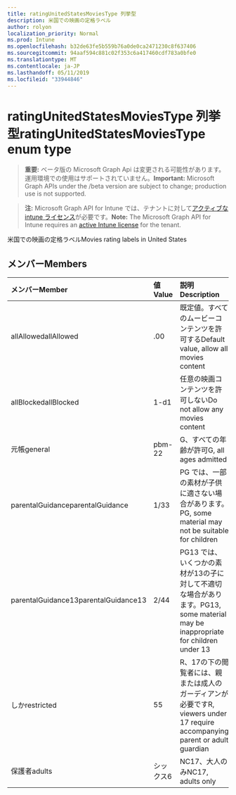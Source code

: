 ```yaml
---
title: ratingUnitedStatesMoviesType 列挙型
description: 米国での映画の定格ラベル
author: rolyon
localization_priority: Normal
ms.prod: Intune
ms.openlocfilehash: b32de63fe5b559b76a0de0ca2471230c8f637406
ms.sourcegitcommit: 94aaf594c881c02f353c6a417460cdf783a0bfe0
ms.translationtype: MT
ms.contentlocale: ja-JP
ms.lasthandoff: 05/11/2019
ms.locfileid: "33944846"
---
```

# <a name="ratingunitedstatesmoviestype-enum-type"></a><span data-ttu-id="faaad-103">ratingUnitedStatesMoviesType 列挙型</span><span class="sxs-lookup"><span data-stu-id="faaad-103">ratingUnitedStatesMoviesType enum type</span></span>

> <span data-ttu-id="faaad-104">**重要:** ベータ版の Microsoft Graph Api は変更される可能性があります。運用環境での使用はサポートされていません。</span><span class="sxs-lookup"><span data-stu-id="faaad-104">**Important:** Microsoft Graph APIs under the /beta version are subject to change; production use is not supported.</span></span>

> <span data-ttu-id="faaad-105">**注:** Microsoft Graph API for Intune では、テナントに対して[アクティブな intune ライセンス](https://go.microsoft.com/fwlink/?linkid=839381)が必要です。</span><span class="sxs-lookup"><span data-stu-id="faaad-105">**Note:** The Microsoft Graph API for Intune requires an [active Intune license](https://go.microsoft.com/fwlink/?linkid=839381) for the tenant.</span></span>

<span data-ttu-id="faaad-106">米国での映画の定格ラベル</span><span class="sxs-lookup"><span data-stu-id="faaad-106">Movies rating labels in United States</span></span>

## <a name="members"></a><span data-ttu-id="faaad-107">メンバー</span><span class="sxs-lookup"><span data-stu-id="faaad-107">Members</span></span>
|<span data-ttu-id="faaad-108">メンバー</span><span class="sxs-lookup"><span data-stu-id="faaad-108">Member</span></span>|<span data-ttu-id="faaad-109">値</span><span class="sxs-lookup"><span data-stu-id="faaad-109">Value</span></span>|<span data-ttu-id="faaad-110">説明</span><span class="sxs-lookup"><span data-stu-id="faaad-110">Description</span></span>|
|:---|:---|:---|
|<span data-ttu-id="faaad-111">allAllowed</span><span class="sxs-lookup"><span data-stu-id="faaad-111">allAllowed</span></span>|<span data-ttu-id="faaad-112">.0</span><span class="sxs-lookup"><span data-stu-id="faaad-112">0</span></span>|<span data-ttu-id="faaad-113">既定値。すべてのムービーコンテンツを許可する</span><span class="sxs-lookup"><span data-stu-id="faaad-113">Default value, allow all movies content</span></span>|
|<span data-ttu-id="faaad-114">allBlocked</span><span class="sxs-lookup"><span data-stu-id="faaad-114">allBlocked</span></span>|<span data-ttu-id="faaad-115">1-d</span><span class="sxs-lookup"><span data-stu-id="faaad-115">1</span></span>|<span data-ttu-id="faaad-116">任意の映画コンテンツを許可しない</span><span class="sxs-lookup"><span data-stu-id="faaad-116">Do not allow any movies content</span></span>|
|<span data-ttu-id="faaad-117">元帳</span><span class="sxs-lookup"><span data-stu-id="faaad-117">general</span></span>|<span data-ttu-id="faaad-118">pbm-2</span><span class="sxs-lookup"><span data-stu-id="faaad-118">2</span></span>|<span data-ttu-id="faaad-119">G、すべての年齢が許可</span><span class="sxs-lookup"><span data-stu-id="faaad-119">G, all ages admitted</span></span>|
|<span data-ttu-id="faaad-120">parentalGuidance</span><span class="sxs-lookup"><span data-stu-id="faaad-120">parentalGuidance</span></span>|<span data-ttu-id="faaad-121">1/3</span><span class="sxs-lookup"><span data-stu-id="faaad-121">3</span></span>|<span data-ttu-id="faaad-122">PG では、一部の素材が子供に適さない場合があります。</span><span class="sxs-lookup"><span data-stu-id="faaad-122">PG, some material may not be suitable for children</span></span>|
|<span data-ttu-id="faaad-123">parentalGuidance13</span><span class="sxs-lookup"><span data-stu-id="faaad-123">parentalGuidance13</span></span>|<span data-ttu-id="faaad-124">2/4</span><span class="sxs-lookup"><span data-stu-id="faaad-124">4</span></span>|<span data-ttu-id="faaad-125">PG13 では、いくつかの素材が13の子に対して不適切な場合があります。</span><span class="sxs-lookup"><span data-stu-id="faaad-125">PG13, some material may be inappropriate for children under 13</span></span>|
|<span data-ttu-id="faaad-126">しか</span><span class="sxs-lookup"><span data-stu-id="faaad-126">restricted</span></span>|<span data-ttu-id="faaad-127">5</span><span class="sxs-lookup"><span data-stu-id="faaad-127">5</span></span>|<span data-ttu-id="faaad-128">R、17の下の閲覧者には、親または成人のガーディアンが必要です</span><span class="sxs-lookup"><span data-stu-id="faaad-128">R, viewers under 17 require accompanying parent or adult guardian</span></span>|
|<span data-ttu-id="faaad-129">保護者</span><span class="sxs-lookup"><span data-stu-id="faaad-129">adults</span></span>|<span data-ttu-id="faaad-130">シックス</span><span class="sxs-lookup"><span data-stu-id="faaad-130">6</span></span>|<span data-ttu-id="faaad-131">NC17、大人のみ</span><span class="sxs-lookup"><span data-stu-id="faaad-131">NC17, adults only</span></span>|




